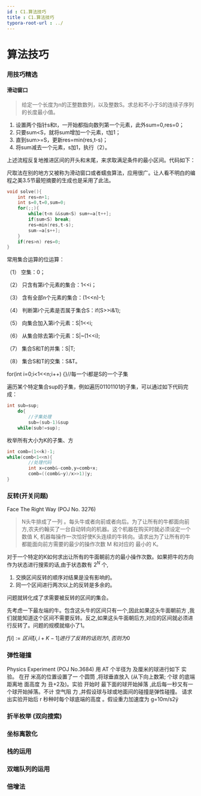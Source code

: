 ```yaml
---
id : C1.算法技巧
title : C1.算法技巧
typora-root-url : ../
---
```


# 算法技巧

### 用技巧精选

#### 滑动窗口

>  给定一个长度为n的正整数数列，以及整数S。求总和不小于S的连续子序列的长度最小值。

1. 设置两个指针s和t，一开始都指向数列第一个元素，此外sum=0,res=0；
2. 只要sum<S，就将sum增加一个元素，t加1；
3. 直到sum>=S，更新res=min(res,t-s)；
4. 将sum减去一个元素，s加1，执行（2）。

上述流程反复地推进区间的开头和末尾，来求取满足条件的最小区间。代码如下：

尺取法在别的地方又被称为滑动窗口或者蠕虫算法，应用很广。让人看不明白的编程之美3.5节最短摘要的生成也是采用了此法。



```cpp
void solve(){
	int res=n+1;
	int s=0,t=0,sum=0;
	for(;;){
		while(t<n &&sum<S) sum+=a[t++];
		if(sum<S) break;
		res=min(res,t-s);
		sum-=a[s++];
	}
	if(res>n) res=0;
}
```





 常用集合运算的位运算：

（1）   空集：0；

（2）   只含有第i个元素的集合：1<<i；

（3）   含有全部n个元素的集合：(1<<n)-1;

（4）   判断第i个元素是否属于集合S：if(S>>i&1);

（5）   向集合加入第i个元素：S|1<<i;

（6）   从集合除去第i个元素：S|~(1<<i);

（7）   集合S和T的并集：S|T;

（8）   集合S和T的交集：S&T。

for(int i=0;i<1<<n;i++) {}//每一个i都是S的一个子集

遍历某个特定集合sup的子集，例如遍历01101101的子集，可以通过如下代码完成：

```cpp
int sub=sup;
	do{
		//子集处理
		sub=(sub-1)&sup
	while(sub!=sup);
```

枚举所有大小为K的子集、方

```cpp
int comb=(1<<k)-1;
while(comb<1<<n){
		//处理代码
		int x=comb&-comb,y=comb+x;
		comb=((comb&~y)/x>>1)|y;
}
```



### 反转(开关问题)

Face The Right Way (POJ No. 3276)

> N头牛排成了一列 。每头牛或者向前或者向后。为了让所有的牛都面向前方,农夫约翰买了一台自动转向的机器。这个机器在购买时就必须设定一个数值 K, 机器每操作一次恰好使K头连续的牛转向。请求出为了让所有的牛都能面向前方需要的最少的操作次数 M 和对应的
> 最小的 K。

对于一个特定的K如何求出让所有的牛面朝前方的最小操作次数。如果把牛的方向作为状态进行搜索的话,由于状态数有 $2^N$ 个,

1. 交换区间反转的顺序对结果是没有影响的。
2. 同一个区间进行两次以上的反转是多余的。

问题就转化成了求需要被反转的区间的集合。

先考虑一下最左端的牛。包含这头牛的区间只有一个,因此如果这头牛面朝前方 ,我们就能知道这个区间不需要反转。反之,如果这头牛面朝后方,对应的区间就必须进行反转了。问题的规模就缩小了1。 

$f[i] :=  区间[i,i+K-1] 进行了反转的话则为 1 , 否则为0$



### 弹性碰撞

Physics Experiment (POJ No.3684)
用 AT 个半径为 及厘米的球进行如下 实验。
在孖 米高的位置设置了一 个圆筒 ,将球垂直放入 (从下向上数第;
 个球 的底端距离地 面高度
为 丑+2及)。实验 开始时 最下面的球开始掉落 ,此后每一秒又有一 个球开始掉落。不计 空气阻
力 ,并假设球与球或地面间的碰撞是弹性碰撞。
请求 出实验开始后 r 秒种时每个球底端的高度 。假设重力加速度为 g=10m/s2ÿ



### 折半枚举 (双向搜索) 

### 坐标离散化

### 栈的运用



### 双端队列的运用



###  倍增法